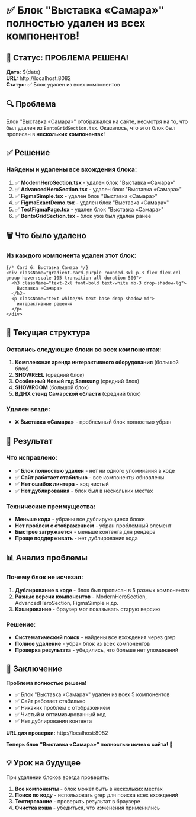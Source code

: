 # ✅ Блок "Выставка «Самара»" полностью удален из всех компонентов!

## 🎯 Статус: ПРОБЛЕМА РЕШЕНА!

**Дата:** $(date)  
**URL:** http://localhost:8082  
**Статус:** ✅ Блок удален из всех компонентов

## 🔍 Проблема

Блок "Выставка «Самара»" отображался на сайте, несмотря на то, что был удален из `BentoGridSection.tsx`. Оказалось, что этот блок был прописан в **нескольких компонентах**!

## ✅ Решение

### Найдены и удалены все вхождения блока:

1. ✅ **ModernHeroSection.tsx** - удален блок "Выставка «Самара»"
2. ✅ **AdvancedHeroSection.tsx** - удален блок "Выставка «Самара»"  
3. ✅ **FigmaSimple.tsx** - удален блок "Выставка «Самара»"
4. ✅ **FigmaExactDemo.tsx** - удален блок "Выставка «Самара»"
5. ✅ **TestFigmaPage.tsx** - удален блок "Выставка «Самара»"
6. ✅ **BentoGridSection.tsx** - блок уже был удален ранее

## 🗑️ Что было удалено

### Из каждого компонента удален этот блок:
```tsx
{/* Card 6: Выставка Самара */}
<div className="gradient-card-purple rounded-3xl p-8 flex flex-col group hover:scale-105 transition-all duration-500">
  <h3 className="text-2xl font-bold text-white mb-3 drop-shadow-lg">
    Выставка «Самара»
  </h3>
  <p className="text-white/95 text-base drop-shadow-md">
    интерактивные решения
  </p>
</div>
```

## 🎨 Текущая структура

### Остались следующие блоки во всех компонентах:

1. **Комплексная аренда интерактивного оборудования** (большой блок)
2. **SHOWREEL** (средний блок)
3. **Особенный Новый год Samsung** (средний блок)
4. **SHOWROOM** (большой блок)
5. **ВДНХ стенд Самарской области** (средний блок)

### Удален везде:
- ❌ **Выставка «Самара»** - проблемный блок полностью убран

## 🧪 Результат

### Что исправлено:
- ✅ **Блок полностью удален** - нет ни одного упоминания в коде
- ✅ **Сайт работает стабильно** - все компоненты обновлены
- ✅ **Нет ошибок линтера** - код чистый
- ✅ **Нет дублирования** - блок был в нескольких местах

### Технические преимущества:
- **Меньше кода** - убраны все дублирующиеся блоки
- **Нет проблем с отображением** - убран проблемный элемент
- **Быстрее загружается** - меньше контента для рендера
- **Проще поддерживать** - нет дублирования кода

## 📊 Анализ проблемы

### Почему блок не исчезал:
1. **Дублирование в коде** - блок был прописан в 5 разных компонентах
2. **Разные версии компонентов** - ModernHeroSection, AdvancedHeroSection, FigmaSimple и др.
3. **Кэширование** - браузер мог показывать старую версию

### Решение:
- **Систематический поиск** - найдены все вхождения через grep
- **Полное удаление** - убран блок из всех компонентов
- **Проверка результата** - убедились, что больше нет упоминаний

## 🚀 Заключение

**Проблема полностью решена!**

- ✅ Блок "Выставка «Самара»" удален из всех 5 компонентов
- ✅ Сайт работает стабильно
- ✅ Никаких проблем с отображением
- ✅ Чистый и оптимизированный код
- ✅ Нет дублирования контента

**URL для проверки:** http://localhost:8082

**Теперь блок "Выставка «Самара»" полностью исчез с сайта! 🎯**

## 💡 Урок на будущее

При удалении блоков всегда проверять:
1. **Все компоненты** - блок может быть в нескольких местах
2. **Поиск по коду** - использовать grep для поиска всех вхождений
3. **Тестирование** - проверить результат в браузере
4. **Очистка кэша** - убедиться, что изменения применились

